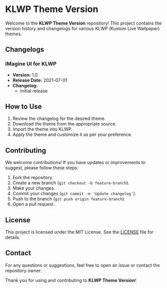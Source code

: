 # KLWP Theme Version

Welcome to the **KLWP Theme Version** repository! This project contains the version history and changelogs for various KLWP (Kustom Live Wallpaper) themes.

## Changelogs

### iMagine UI for KLWP

- **Version:** 1.0
- **Release Date:** 2021-07-01
- **Changelog:**
  - Initial release

## How to Use

1. Review the changelog for the desired theme.
2. Download the theme from the appropriate source.
3. Import the theme into KLWP.
4. Apply the theme and customize it as per your preference.

## Contributing

We welcome contributions! If you have updates or improvements to suggest, please follow these steps:

1. Fork the repository.
2. Create a new branch (`git checkout -b feature-branch`).
3. Make your changes.
4. Commit your changes (`git commit -m 'Update changelog'`).
5. Push to the branch (`git push origin feature-branch`).
6. Open a pull request.

## License

This project is licensed under the MIT License. See the [LICENSE](LICENSE) file for details.

## Contact

For any questions or suggestions, feel free to open an issue or contact the repository owner.

Thank you for using and contributing to **KLWP Theme Version**!